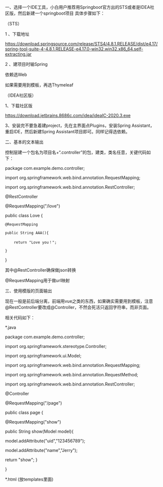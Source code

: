 一、选择一个IDE工具，小白用户推荐用Springboot官方出的STS或者是IDEA社区版，然后新建一个springboot项目
具体步骤如下：

（STS）

1 、下载地址

https://download.springsource.com/release/STS4/4.8.1.RELEASE/dist/e4.17/spring-tool-suite-4-4.8.1.RELEASE-e4.17.0-win32.win32.x86_64.self-extracting.jar

2 、建项目时输Spring

依赖选Web

如果需要用到模板，再选Thymeleaf 

（IDEA社区版）

1、下载社区版

https://download.jetbrains.8686c.com/idea/ideaIC-2020.3.exe

3、安装完不要急着建project，先在主界面点Plugins，安装Spring Assistant，重启IDE，然后新建Spring Assistant项目即可。同样记得选依赖。

二、基本的文本输出

控制层建一个包名为项目名+“.controller”的包，建类，类名任意，关键代码如下：

package com.example.demo.controller;

import org.springframework.web.bind.annotation.RequestMapping;

import org.springframework.web.bind.annotation.RestController;


@RestController

@RequestMapping("/love")

public class Love {

	@RequestMapping
	
    public String AAA(){
    
        return "Love you！";
	
    }
    
}

其中@RestController确保做json转换

@RequestMapping用于做url映射

三、使用模版的页面输出

现在一般是前后端分离，前端用vue之类的东西，如果确实需要用到模板，注意@RestController要改成@Controller，不然会死活只返回字符串，而非页面。

相关代码如下：

*.java

package com.example.demo.controller;


import org.springframework.stereotype.Controller;

import org.springframework.ui.Model;

import org.springframework.web.bind.annotation.RequestMapping;

import org.springframework.web.bind.annotation.RequestMethod;

import org.springframework.web.bind.annotation.RestController;


@Controller

@RequestMapping("/page")


public class page {

@RequestMapping("show")
    
public String show(Model model){
    
model.addAttribute("uid","123456789");
	
model.addAttribute("name","Jerry");
	
return "show";
}
    
}


*.html (放templates里面)

<!DOCTYPE HTML>

<html xmlns:th="http://www.thymeleaf.org">
	
<head>
	
<title>SpringBoot模版渲染</title>
    
<meta http-equiv="Content-Type" content="text/html;charset=UTF-8"/>
    
</head>

<body>
	
<p th:text="'用户ID：' + ${uid}"/>

<p th:text="'用户名称：' + ${name}"/>

</body>

</html>
